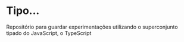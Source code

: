 # Tipo...
Repositório para guardar experimentações utilizando o superconjunto tipado do JavaScript, o TypeScript 
